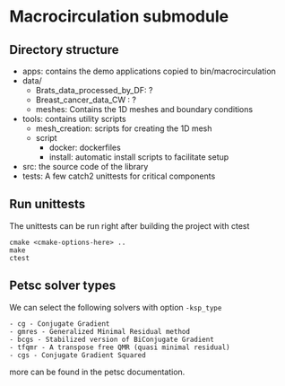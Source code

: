 # Macrocirculation submodule

## Directory structure

- apps: contains the demo applications copied to bin/macrocirculation
- data/
  - Brats_data_processed_by_DF: ?
  - Breast_cancer_data_CW : ?
  - meshes: Contains the 1D meshes and boundary conditions
- tools: contains utility scripts
  - mesh_creation: scripts for creating the 1D mesh 
  - script
    - docker: dockerfiles
    - install: automatic install scripts to facilitate setup
- src: the source code of the library 
- tests: A few catch2 unittests for critical components

## Run unittests

The unittests can be run right after building the project with ctest
```
cmake <cmake-options-here> ..
make 
ctest
```

## Petsc solver types
We can select the following solvers with option `-ksp_type`
	
	- cg - Conjugate Gradient
	- gmres - Generalized Minimal Residual method
	- bcgs - Stabilized version of BiConjugate Gradient
	- tfqmr - A transpose free QMR (quasi minimal residual)
	- cgs - Conjugate Gradient Squared

more can be found in the petsc documentation.